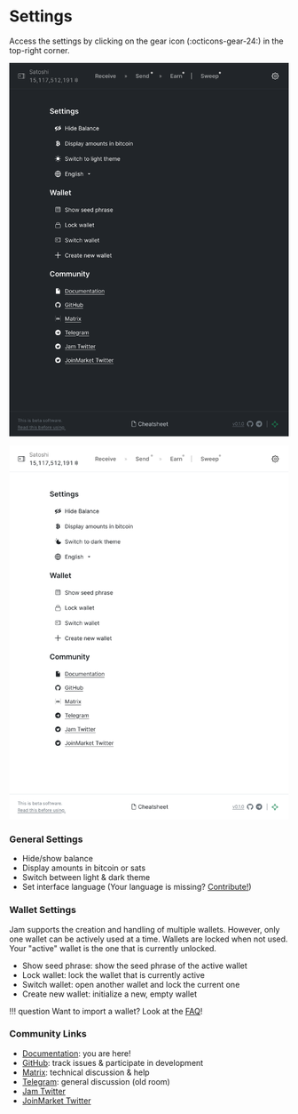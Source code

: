 # Settings

Access the settings by clicking on the gear icon (:octicons-gear-24:) in the top-right corner.

![](../assets/interface/settings.png#only-dark)

![](../assets/interface/settings-light.png#only-light)

### General Settings

- Hide/show balance
- Display amounts in bitcoin or sats
- Switch between light & dark theme
- Set interface language (Your language is missing? [Contribute!][translate])

[translate]: /contribute/#text

### Wallet Settings

Jam supports the creation and handling of multiple wallets. However, only one
wallet can be actively used at a time. Wallets are locked when not used. Your
"active" wallet is the one that is currently unlocked.

- Show seed phrase: show the seed phrase of the active wallet
- Lock wallet: lock the wallet that is currently active
- Switch wallet: open another wallet and lock the current one
- Create new wallet: initialize a new, empty wallet


!!! question
    Want to import a wallet? Look at the [FAQ][faq-import]!

[faq-import]: /FAQ/#can-i-import-an-existing-wallet

### Community Links

- [Documentation](#): you are here!
- [GitHub](https://github.com/joinmarket-webui/jam/): track issues & participate in development
- [Matrix](https://matrix.to/#/%23jam:bitcoin.kyoto): technical discussion & help
- [Telegram](https://t.me/JoinMarketWebUI): general discussion (old room)
- [Jam Twitter](https://twitter.com/jamapporg)
- [JoinMarket Twitter](https://twitter.com/joinmarket)
